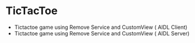 # TicTacToe
* Tictactoe game using Remove Service and CustomView ( AIDL Client)
* Tictactoe game using Remove Service and CustomView ( AIDL Server)
